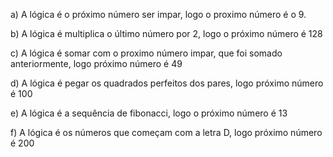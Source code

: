 a) A lógica é o próximo número ser impar, logo o proximo número é o 9.

b) A lógica é multiplica o último número por 2, logo o próximo número é 128

c) A lógica é somar com o proximo número impar, que foi somado anteriormente, logo próximo número é 49

d) A lógica é pegar os quadrados perfeitos dos pares, logo próximo número é 100

e) A lógica é a sequência de fibonacci, logo o próximo número é 13

f) A lógica é os números que começam com a letra D, logo próximo número é 200